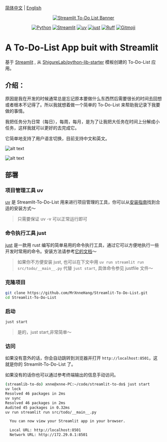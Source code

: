 [简体中文](https://github.com/MrXnneHang/Streamlit-To-Do-List#README_zh.md) | [English](https://github.com/MrXnneHang/Streamlit-To-Do-List#README.md)

<p align="center">
    <a href="https://github.com/Akshay090/svg-banners">
        <img src="https://svg-banners.vercel.app/api?type=origin&text1=Streamlit-To-Do-List&text2=💖%20Open%20Source&width=800&height=200" alt="Streamlit To-Do List Banner">
    </a>
    <div align="center">
        <!-- Language & Tools -->
        <a href="https://python.org/" target="_blank"><img alt="Python" src="https://img.shields.io/badge/Python-3.11+-blue?logo=python&style=flat-square"></a>
        <a href="https://streamlit.io/"><img alt="Streamlit" src="https://img.shields.io/badge/Streamlit-FF4B4B?logo=streamlit&logoColor=white&style=flat-square"></a>
        <!-- Build Tools -->
        <a href="https://github.com/astral-sh/uv"><img alt="uv" src="https://img.shields.io/endpoint?url=https://raw.githubusercontent.com/astral-sh/uv/main/assets/badge/v0.json&style=flat-square"></a>
         <a href="https://github.com/casey/just"><img alt="just" src="https://img.shields.io/badge/just-🤖-yellow?style=flat-square&logoWidth=20"></a>
         <!-- Code Quality -->
         <a href="https://github.com/astral-sh/ruff"><img alt="Ruff" src="https://img.shields.io/endpoint?url=https://raw.githubusercontent.com/astral-sh/ruff/main/assets/badge/v2.json&style=flat-square"></a>
         <a href="https://gitmoji.dev"><img alt="Gitmoji" src="https://img.shields.io/badge/gitmoji-😜%20😍-FFDD67?style=flat-square"></a>
    </div>
</p>

# A To-Do-List App buit with Streamlit

基于 [Streamlit](https://streamlit.io/) , 从 [ShigureLab/python-lib-starter](https://github.com/ShigureLab/python-lib-starter) 模板创建的 To-Do-List 应用。

## 介绍：

原因是我在开发的时候通常总是忘记原本要做什么东西然后需要很长的时间去回想或者根本不记得了。所以我就想着做一个简单的 To-Do-List 来帮助我记录下我要做的事情。

我把任务分为日常（每日），每周，每月，是为了让我把大任务在时间上分解成小任务，这样我就可以更好的去完成它。

它简单地支持了用户语言切换，目前支持中文和英文。

![alt text](https://fastly.jsdelivr.net/gh/MrXnneHang/blog_img/BlogHosting/img/25/02/202503271604519.png)

![alt text](https://fastly.jsdelivr.net/gh/MrXnneHang/blog_img/BlogHosting/img/25/02/202503271604247.png)

## 部署

### 项目管理工具 uv

[uv](https://docs.astral.sh/uv/) 是 Streamlit-To-Do-List 用来进行项目管理的工具，你可以从[安装指南](https://docs.astral.sh/uv/getting-started/installation/)找到合适的安装方式～

> 只需要保证 uv -v 可以正常运行即可

### 命令执行工具 just

[just](https://github.com/casey/just) 是一款用 rust 编写的简单易用的命令执行工具，通过它可以方便地执行一些开发时常用的命令。安装方法请参考[它的文档](https://github.com/casey/just#installation)～

> 如果你不方便安装 just, 也可以在下文中用 `uv run streamlit run src/todo/__main__.py` 代替 `just start`, 具体命令参见 justfile 文件～

### 克隆项目

```bash
git clone https://github.com/MrXnneHang/Streamlit-To-Do-List.git
cd Streamlit-To-Do-List
```

### 启动

```bash
just start
```

> 是的，just start,非常简单～

### 访问

如果没有意外的话，你会自动跳转到浏览器并打开 `http://localhost:8501`，这就是你的 Streamlit-To-Do-List 了。

如果没有的话你也可以通过参考终端输出的信息手动访问。

```bash
(streamlib-to-do) xnne@xnne-PC:~/code/streamlit-to-do$ just start
uv lock
Resolved 46 packages in 2ms
uv sync
Resolved 46 packages in 2ms
Audited 45 packages in 0.32ms
uv run streamlit run src/todo/__main__.py

  You can now view your Streamlit app in your browser.

  Local URL: http://localhost:8501
  Network URL: http://172.29.0.1:8501
```
